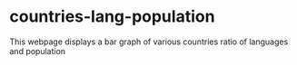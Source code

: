 # countries-lang-population
This webpage displays a bar graph of various countries ratio of languages and population
